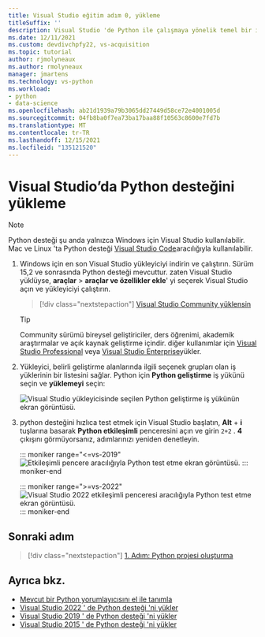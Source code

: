 ```yaml
---
title: Visual Studio eğitim adım 0, yükleme
titleSuffix: ''
description: Visual Studio 'de Python ile çalışmaya yönelik temel bir izlenecek yolun 0. adımı (yükleme önkoşulları).
ms.date: 12/11/2021
ms.custom: devdivchpfy22, vs-acquisition
ms.topic: tutorial
author: rjmolyneaux
ms.author: rmolyneaux
manager: jmartens
ms.technology: vs-python
ms.workload:
- python
- data-science
ms.openlocfilehash: ab21d1939a79b3065dd27449d58ce72e4001005d
ms.sourcegitcommit: 04fb8ba0f7ea73ba17baa88f10563c8600e7fd7b
ms.translationtype: MT
ms.contentlocale: tr-TR
ms.lasthandoff: 12/15/2021
ms.locfileid: "135121520"
---
```

# <a name="install-python-support-in-visual-studio"></a>Visual Studio’da Python desteğini yükleme

> [!Note]
> Python desteği şu anda yalnızca Windows için Visual Studio kullanılabilir. Mac ve Linux 'ta Python desteği [Visual Studio Code](https://code.visualstudio.com/docs/python/python-tutorial)aracılığıyla kullanılabilir.

1. Windows için en son Visual Studio yükleyiciyi indirin ve çalıştırın. Sürüm 15,2 ve sonrasında Python desteği mevcuttur. zaten Visual Studio yüklüyse, **araçlar**  >  **araçlar ve özellikler ekle**' yi seçerek Visual Studio açın ve yükleyiciyi çalıştırın.

    > [!div class="nextstepaction"]
    > [Visual Studio Community yüklensin](https://visualstudio.microsoft.com/thank-you-downloading-visual-studio/?sku=Community&rel=15&rid=34347&utm_source=docs&utm_medium=clickbutton&utm_campaign=python_gettingstarted)

    >[!Tip]
    > Community sürümü bireysel geliştiriciler, ders öğrenimi, akademik araştırmalar ve açık kaynak geliştirme içindir. diğer kullanımlar için [Visual Studio Professional](https://visualstudio.microsoft.com/thank-you-downloading-visual-studio/?sku=Professional&rel=15&rid=34347&utm_source=docs&utm_medium=clickbutton&utm_campaign=python_gettingstarted) veya [Visual Studio Enterprise](https://visualstudio.microsoft.com/thank-you-downloading-visual-studio/?sku=Enterprise&rel=15&rid=34347&utm_source=docs&utm_medium=clickbutton&utm_campaign=python_gettingstarted)yükler.

1. Yükleyici, belirli geliştirme alanlarında ilgili seçenek grupları olan iş yüklerinin bir listesini sağlar. Python için **Python geliştirme** iş yükünü seçin ve **yüklemeyi** seçin:

    ![Visual Studio yükleyicisinde seçilen Python geliştirme iş yükünün ekran görüntüsü.](media/installation-python-workload.png)

1. python desteğini hızlıca test etmek için Visual Studio başlatın, **Alt** + **i** tuşlarına basarak **Python etkileşimli** penceresini açın ve girin `2+2` . **4** çıkışını görmüyorsanız, adımlarınızı yeniden denetleyin.

    ::: moniker range="<=vs-2019"
    ![Etkileşimli pencere aracılığıyla Python test etme ekran görüntüsü.](media/installation-interactive-test.png)
    ::: moniker-end

    ::: moniker range=">=vs-2022"
    ![Visual Studio 2022 etkileşimli penceresi aracılığıyla Python test etme ekran görüntüsü.](media/vs-2022/python-interactive.png)
    ::: moniker-end

## <a name="next-step"></a>Sonraki adım

> [!div class="nextstepaction"]
> [1. Adım: Python projesi oluşturma](tutorial-working-with-python-in-visual-studio-step-01-create-project.md)

## <a name="see-also"></a>Ayrıca bkz.

- [Mevcut bir Python yorumlayıcısını el ile tanımla](managing-python-environments-in-visual-studio.md#manually-identify-an-existing-environment)
- [Visual Studio 2022 ' de Python desteği 'ni yükler](installing-python-support-in-visual-studio.md#visual-studio-2022)
- [Visual Studio 2019 ' de Python desteği 'ni yükler](installing-python-support-in-visual-studio.md#visual-studio-2019)
- [Visual Studio 2015 ' de Python desteği 'ni yükler](installing-python-support-in-visual-studio.md#visual-studio-2015)

